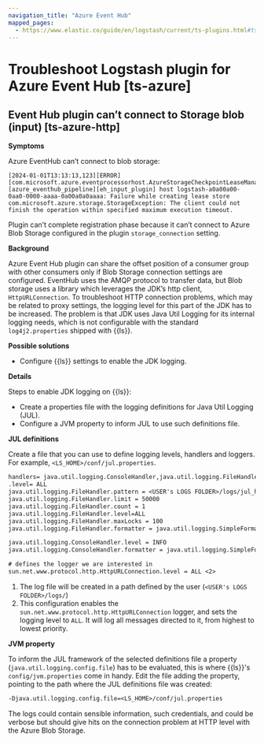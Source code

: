```yaml
---
navigation_title: "Azure Event Hub"
mapped_pages:
  - https://www.elastic.co/guide/en/logstash/current/ts-plugins.html#ts-azure
---
```


# Troubleshoot Logstash plugin for Azure Event Hub [ts-azure]

## Event Hub plugin can’t connect to Storage blob (input) [ts-azure-http]

**Symptoms**

Azure EventHub can’t connect to blob storage:

```
[2024-01-01T13:13:13,123][ERROR][com.microsoft.azure.eventprocessorhost.AzureStorageCheckpointLeaseManager][azure_eventhub_pipeline][eh_input_plugin] host logstash-a0a00a00-0aa0-0000-aaaa-0a00a0a0aaaa: Failure while creating lease store
com.microsoft.azure.storage.StorageException: The client could not finish the operation within specified maximum execution timeout.
```

Plugin can’t complete registration phase because it can’t connect to Azure Blob Storage configured in the plugin `storage_connection` setting.

**Background**

Azure Event Hub plugin can share the offset position of a consumer group with other consumers only if Blob Storage connection settings are configured. EventHub uses the AMQP protocol to transfer data, but Blob storage uses a library which leverages the JDK’s http client, `HttpURLConnection`. To troubleshoot HTTP connection problems, which may be related to proxy settings, the logging level for this part of the JDK has to be increased. The problem is that JDK uses Java Util Logging for its internal logging needs, which is not configurable with the standard `log4j2.properties` shipped with {{ls}}.

**Possible solutions**

* Configure {{ls}} settings to enable the JDK logging.

**Details**

Steps to enable JDK logging on {{ls}}:

* Create a properties file with the logging definitions for Java Util Logging (JUL).
* Configure a JVM property to inform JUL to use such definitions file.

**JUL definitions**

Create a file that you can use to define logging levels, handlers and loggers. For example, `<LS_HOME>/conf/jul.properties`.

```txt
handlers= java.util.logging.ConsoleHandler,java.util.logging.FileHandler
.level= ALL
java.util.logging.FileHandler.pattern = <USER's LOGS FOLDER>/logs/jul_http%u.log <1>
java.util.logging.FileHandler.limit = 50000
java.util.logging.FileHandler.count = 1
java.util.logging.FileHandler.level=ALL
java.util.logging.FileHandler.maxLocks = 100
java.util.logging.FileHandler.formatter = java.util.logging.SimpleFormatter

java.util.logging.ConsoleHandler.level = INFO
java.util.logging.ConsoleHandler.formatter = java.util.logging.SimpleFormatter

# defines the logger we are interested in
sun.net.www.protocol.http.HttpURLConnection.level = ALL <2>
```

1. The log file will be created in a path defined by the user (`<USER's LOGS FOLDER>/logs/`)
2. This configuration enables the `sun.net.www.protocol.http.HttpURLConnection` logger, and sets the logging level to `ALL`. It will log all messages directed to it, from highest to lowest priority.


**JVM property**

To inform the JUL framework of the selected definitions file a property (`java.util.logging.config.file`) has to be evaluated, this is where {{ls}}'s `config/jvm.properties` come in handy. Edit the file adding the property, pointing to the path where the JUL definitions file was created:

```txt
-Djava.util.logging.config.file=<LS_HOME>/conf/jul.properties
```

The logs could contain sensible information, such credentials, and could be verbose but should give hits on the connection problem at HTTP level with the Azure Blob Storage.


